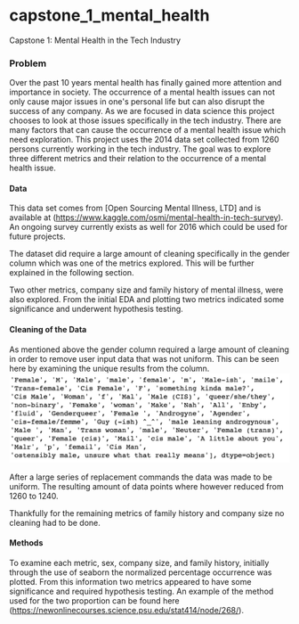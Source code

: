 # capstone_1_mental_health
Capstone 1: Mental Health in the Tech Industry
### Problem
Over the past 10 years mental health has finally gained more attention and importance in society.  The occurrence of a mental health issues can not only cause major issues in one's personal life but can also disrupt the success of any company.  As we are focused in data science this project chooses to look at those issues specifically in the tech industry.  There are many factors that can cause the occurrence of a mental health issue which need exploration.  This project uses the 2014 data set collected from 1260 persons currently working in the tech industry.  The goal was to explore three different metrics and their relation to the occurrence of a mental health issue.

#### Data
This data set comes from [Open Sourcing Mental Illness, LTD] and is available at (https://www.kaggle.com/osmi/mental-health-in-tech-survey).  An ongoing survey currently exists as well for 2016 which could be used for future projects.  

The dataset did require a large amount of cleaning specifically in the gender column which was one of the metrics explored. This will be further explained in the following section.  

Two other metrics, company size and family history of mental illness, were also explored.  From the initial EDA and plotting two metrics indicated some significance and underwent hypothesis testing.

#### Cleaning of the Data
As mentioned above the gender column required a large amount of cleaning in order to remove user input data that was not uniform.  This can be seen here by examining the unique results from the column. 
<img src ="images/gender_unique.png" />

After a large series of replacement commands the data was made to be uniform.  The resulting amount of data points where however reduced from 1260 to 1240.

Thankfully for the remaining metrics of family history and company size no cleaning had to be done.

#### Methods
To examine each metric, sex, company size, and family history, initially through the use of seaborn the normalized percentage occurrence was plotted.  From this information two metrics appeared to have some significance and required hypothesis testing.   An example of the method used for the two proportion can be found here (https://newonlinecourses.science.psu.edu/stat414/node/268/).

